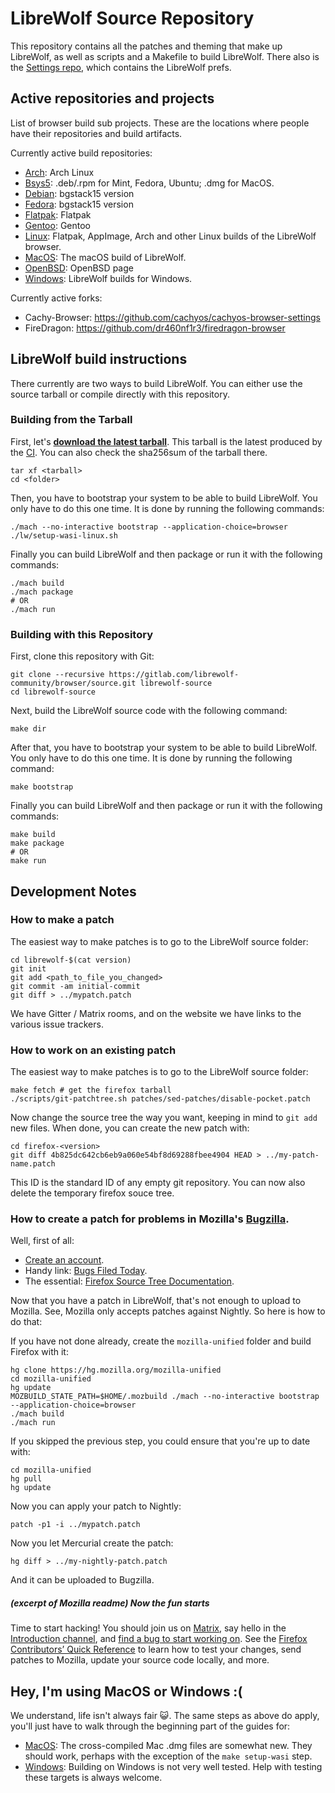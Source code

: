# LibreWolf Source Repository

This repository contains all the patches and theming that make up LibreWolf, as well as scripts and a Makefile to build LibreWolf. There also is the [Settings repo](https://gitlab.com/librewolf-community/settings), which contains the LibreWolf prefs.

## Active repositories and projects

List of browser build sub projects. These are the locations where people have their repositories and build artifacts.

Currently active build repositories:
* [Arch](https://gitlab.com/librewolf-community/browser/arch): Arch Linux
* [Bsys5](https://gitlab.com/librewolf-community/browser/bsys5): .deb/.rpm for Mint, Fedora, Ubuntu; .dmg for MacOS.
* [Debian](https://gitlab.com/librewolf-community/browser/debian): bgstack15 version
* [Fedora](https://gitlab.com/librewolf-community/browser/fedora): bgstack15 version
* [Flatpak](https://gitlab.com/librewolf-community/browser/flatpak): Flatpak
* [Gentoo](https://gitlab.com/librewolf-community/browser/gentoo): Gentoo
* [Linux](https://gitlab.com/librewolf-community/browser/linux): Flatpak, AppImage, Arch and other Linux builds of the LibreWolf browser.
* [MacOS](https://gitlab.com/librewolf-community/browser/macos): The macOS build of LibreWolf.
* [OpenBSD](https://librewolf.net/installation/openbsd/): OpenBSD page
* [Windows](https://gitlab.com/librewolf-community/browser/windows): LibreWolf builds for Windows.

Currently active forks:
* Cachy-Browser: https://github.com/cachyos/cachyos-browser-settings
* FireDragon: https://github.com/dr460nf1r3/firedragon-browser

## LibreWolf build instructions

There currently are two ways to build LibreWolf. You can either use the source tarball or compile directly with this repository.

### Building from the Tarball

First, let's **[download the latest tarball](https://gitlab.com/librewolf-community/browser/source/-/jobs/artifacts/main/raw/librewolf-99.0.1-4.source.tar.gz?job=Build)**. This tarball is the latest produced by the [CI](https://gitlab.com/librewolf-community/browser/source/-/jobs). You can also check the sha256sum of the tarball there.

```
tar xf <tarball>
cd <folder>
```

Then, you have to bootstrap your system to be able to build LibreWolf. You only have to do this one time. It is done by running the following commands:

```
./mach --no-interactive bootstrap --application-choice=browser
./lw/setup-wasi-linux.sh
```

Finally you can build LibreWolf and then package or run it with the following commands:

```
./mach build
./mach package
# OR
./mach run
```

### Building with this Repository

First, clone this repository with Git:

```
git clone --recursive https://gitlab.com/librewolf-community/browser/source.git librewolf-source
cd librewolf-source
```

Next, build the LibreWolf source code with the following command:

```
make dir
```

After that, you have to bootstrap your system to be able to build LibreWolf. You only have to do this one time. It is done by running the following command:

```
make bootstrap
```

Finally you can build LibreWolf and then package or run it with the following commands:

```
make build
make package
# OR
make run
```

## Development Notes

### How to make a patch

The easiest way to make patches is to go to the LibreWolf source folder:
```
cd librewolf-$(cat version)
git init
git add <path_to_file_you_changed>
git commit -am initial-commit
git diff > ../mypatch.patch
```
We have Gitter / Matrix rooms, and on the website we have links to the various issue trackers.

### How to work on an existing patch

The easiest way to make patches is to go to the LibreWolf source folder:
```
make fetch # get the firefox tarball
./scripts/git-patchtree.sh patches/sed-patches/disable-pocket.patch
```
Now change the source tree the way you want, keeping in mind to `git add` new files. When done, you can create the new patch with:
```
cd firefox-<version>
git diff 4b825dc642cb6eb9a060e54bf8d69288fbee4904 HEAD > ../my-patch-name.patch
```
This ID is the standard ID of any empty git repository. You can now also delete the temporary firefox souce tree.


### How to create a patch for problems in Mozilla's [Bugzilla](https://bugzilla.mozilla.org/).

Well, first of all:

* [Create an account](https://bugzilla.mozilla.org/createaccount.cgi).
* Handy link: [Bugs Filed Today](https://bugzilla.mozilla.org/buglist.cgi?cmdtype=dorem&remaction=run&namedcmd=Bugs%20Filed%20Today&sharer_id=1&list_id=15939480).
* The essential: [Firefox Source Tree Documentation](https://firefox-source-docs.mozilla.org/).

Now that you have a patch in LibreWolf, that's not enough to upload to Mozilla. See, Mozilla only accepts patches against Nightly. So here is how to do that:

If you have not done already, create the `mozilla-unified` folder and build Firefox with it:
```
hg clone https://hg.mozilla.org/mozilla-unified
cd mozilla-unified
hg update
MOZBUILD_STATE_PATH=$HOME/.mozbuild ./mach --no-interactive bootstrap --application-choice=browser
./mach build
./mach run
```
If you skipped the previous step, you could ensure that you're up to date with:
```
cd mozilla-unified
hg pull
hg update
```
Now you can apply your patch to Nightly:
```
patch -p1 -i ../mypatch.patch
```
Now you let Mercurial create the patch:
```
hg diff > ../my-nightly-patch.patch
```
And it can be uploaded to Bugzilla.

##### *(excerpt of Mozilla readme)* Now the fun starts

Time to start hacking! You should join us on [Matrix](https://chat.mozilla.org/), say hello in the [Introduction channel](https://chat.mozilla.org/#/room/#introduction:mozilla.org), and [find a bug to start working on](https://codetribute.mozilla.org/). See the [Firefox Contributors’ Quick Reference](https://firefox-source-docs.mozilla.org/contributing/contribution_quickref.html#firefox-contributors-quick-reference) to learn how to test your changes, send patches to Mozilla, update your source code locally, and more.

## Hey, I'm using MacOS or Windows :(
We understand, life isn't always fair 😺. The same steps as above do apply, you'll just have to walk through the beginning part of the guides for:
* [MacOS](https://firefox-source-docs.mozilla.org/setup/macos_build.html): The cross-compiled Mac .dmg files are somewhat new. They should work, perhaps with the exception of the `make setup-wasi` step.
* [Windows](https://firefox-source-docs.mozilla.org/setup/windows_build.html): Building on Windows is not very well tested.
Help with testing these targets is always welcome.
